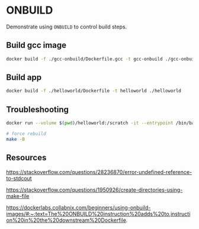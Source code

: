 # ONBUILD

Demonstrate using `ONBUILD` to control build steps.  

## Build gcc image

```sh
docker build -f ./gcc-onbuild/Dockerfile.gcc -t gcc-onbuild ./gcc-onbuild   
```

## Build app

```sh
docker build -f ./helloworld/Dockerfile -t helloworld ./helloworld   
```

## Troubleshooting

```sh
docker run --volume $(pwd)/helloworld:/scratch -it --entrypoint /bin/bash gcc-onbuild

# force rebuild
make -B
```

## Resources


https://stackoverflow.com/questions/28236870/error-undefined-reference-to-stdcout

https://stackoverflow.com/questions/1950926/create-directories-using-make-file

https://dockerlabs.collabnix.com/beginners/using-onbuild-images/#:~:text=The%20ONBUILD%20instruction%20adds%20to,instruction%20in%20the%20downstream%20Dockerfile.
